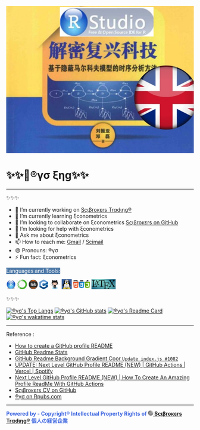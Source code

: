 ![](figure/RTech_WP.jpg)

# ✨✨🐉®γσ ξηg✨✨

---

✨✨✨

- 🔭 I’m currently working on [Sςιβrοκεrs Trαdιηg®](https://www.scibrokes.com)
- 🌱 I’m currently learning ξconometrics
- 👯 I’m looking to collaborate on ξconometrics [Sςιβrοκεrs on GitHub](https://www.github.com/scibrokes)
- 🤔 I’m looking for help with ξconometrics
- 💬 Ask me about ξconometrics
- 📫 How to reach me: [Gmail](mailto:englianhu@gmail.com) / [Scimail](mailto:englianhu@scibrokes.com)
- 😄 Pronouns: ®γσ
- ⚡ Fun fact: ξconometrics

<span style='color:white; background-color:#4E79A7;'>Languages and Tools:</span>

<img src='figure/rstudio.png' width='25'> <img src='figure/anaconda.png' width='27'> <img src='figure/jupyterlab.png' width='25'> <img src='figure/cpp.png' width='23'> <img src='figure/github.png' width='29'> <img src='figure/linux1.jpg' width='27'> <img src='figure/html-css-js.png' width='45'> <img src='figure/latex.jpg' width='65'>

✨✨✨

[![®γσ's Top Langs](https://github-readme-stats.vercel.app/api/top-langs/?username=englianhu&title_color=A10115&icon_color=DEG,EDAE01&text_color=EDAE01&bg_color=DEG,002C54,4CB5F5&show_icons=true&show_owner=true&langs_count=10&layout=compact)](https://github.com/englianhu/github-readme-stats)
[![®γσ's GitHub stats](https://github-readme-stats.vercel.app/api?username=englianhu&title_color=A10115&icon_color=DEG,EDAE01&text_color=EDAE01&bg_color=DEG,002C54,4CB5F5&show_icons=true)](https://github.com/englianhu/github-readme-stats)
[![®γσ's Readme Card](https://github-readme-stats.vercel.app/api/pin/?username=englianhu&title_color=A10115&icon_color=DEG,EDAE01&text_color=EDAE01&bg_color=DEG,002C54,4CB5F5&show_icons=true&show_owner=true&repo=github-readme-stats)](https://github.com/englianhu/github-readme-stats)
[![®γσ's wakatime stats](https://github-readme-stats.vercel.app/api/wakatime?username=englianhu&title_color=A10115&icon_color=DEG,EDAE01&text_color=EDAE01&bg_color=DEG,002C54,4CB5F5&show_icons=true&show_owner=true&layout=compact)](https://github.com/englianhu/github-readme-stats)

---

Reference :

- [How to create a GitHub profile README](https://youtu.be/vND_UY7xk24)
- [GitHub Readme Stats](https://github.com/anuraghazra/github-readme-stats)
- [GitHub Readme Background Gradient Coor `Update index.js #1082`](https://github.com/anuraghazra/github-readme-stats/pull/1082#issuecomment-847753937)
- [UPDATE: Next Level GitHub Profile README (NEW) | GitHub Actions | Vercel | Spotify](https://www.youtube.com/watch?v=n6d4KHSKqGk&t=107s)
- [Next Level GitHub Profile README (NEW) | How To Create An Amazing Profile ReadMe With GitHub Actions](https://www.youtube.com/watch?v=ECuqb5Tv9qI)
- [Sςιβrοκεrs CV on GitHub](https://www.github.com/scibrokes/owner)
- [®γσ on Rpubs.com](https://rpubs.com/englianhu)

---

<span style='color:RoyalBlue'>**Powered by - Copyright® Intellectual Property Rights of [<img src="figure/Scibrokes.png" width="14"/> Sςιβrοκεrs Trαdιηg®](http://www.scibrokes.com) 個人の経営企業**</span>

